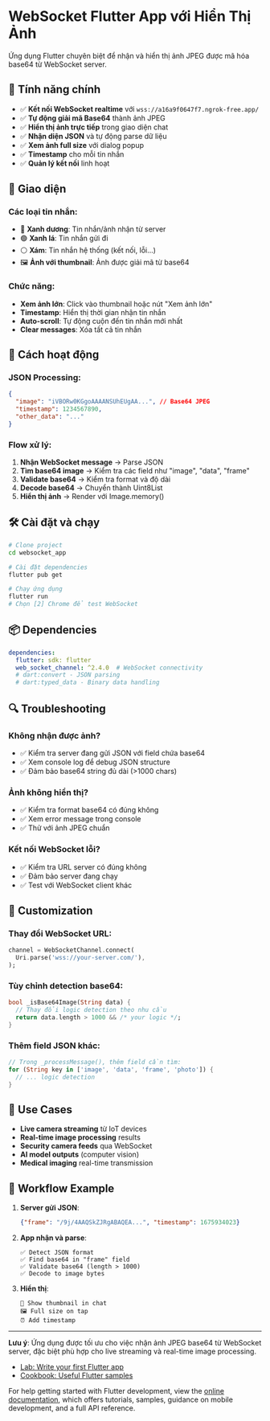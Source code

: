 # WebSocket Flutter App với Hiển Thị Ảnh

Ứng dụng Flutter chuyên biệt để nhận và hiển thị ảnh JPEG được mã hóa base64 từ WebSocket server.

## 🚀 Tính năng chính

- ✅ **Kết nối WebSocket realtime** với `wss://a16a9f0647f7.ngrok-free.app/`
- ✅ **Tự động giải mã Base64** thành ảnh JPEG
- ✅ **Hiển thị ảnh trực tiếp** trong giao diện chat
- ✅ **Nhận diện JSON** và tự động parse dữ liệu
- ✅ **Xem ảnh full size** với dialog popup
- ✅ **Timestamp** cho mỗi tin nhắn
- ✅ **Quản lý kết nối** linh hoạt

## 📱 Giao diện

### Các loại tin nhắn:
- 🔵 **Xanh dương**: Tin nhắn/ảnh nhận từ server
- 🟢 **Xanh lá**: Tin nhắn gửi đi
- ⚪ **Xám**: Tin nhắn hệ thống (kết nối, lỗi...)
- 🖼️ **Ảnh với thumbnail**: Ảnh được giải mã từ base64

### Chức năng:
- **Xem ảnh lớn**: Click vào thumbnail hoặc nút "Xem ảnh lớn"
- **Timestamp**: Hiển thị thời gian nhận tin nhắn
- **Auto-scroll**: Tự động cuộn đến tin nhắn mới nhất
- **Clear messages**: Xóa tất cả tin nhắn

## 🔧 Cách hoạt động

### JSON Processing:
```json
{
  "image": "iVBORw0KGgoAAAANSUhEUgAA...", // Base64 JPEG
  "timestamp": 1234567890,
  "other_data": "..."
}
```

### Flow xử lý:
1. **Nhận WebSocket message** → Parse JSON
2. **Tìm base64 image** → Kiểm tra các field như "image", "data", "frame"
3. **Validate base64** → Kiểm tra format và độ dài
4. **Decode base64** → Chuyển thành Uint8List
5. **Hiển thị ảnh** → Render với Image.memory()

## 🛠️ Cài đặt và chạy

```bash
# Clone project
cd websocket_app

# Cài đặt dependencies
flutter pub get

# Chạy ứng dụng
flutter run
# Chọn [2] Chrome để test WebSocket
```

## 📦 Dependencies

```yaml
dependencies:
  flutter: sdk: flutter
  web_socket_channel: ^2.4.0  # WebSocket connectivity
  # dart:convert - JSON parsing
  # dart:typed_data - Binary data handling
```

## 🔍 Troubleshooting

### Không nhận được ảnh?
- ✅ Kiểm tra server đang gửi JSON với field chứa base64
- ✅ Xem console log để debug JSON structure
- ✅ Đảm bảo base64 string đủ dài (>1000 chars)

### Ảnh không hiển thị?
- ✅ Kiểm tra format base64 có đúng không
- ✅ Xem error message trong console
- ✅ Thử với ảnh JPEG chuẩn

### Kết nối WebSocket lỗi?
- ✅ Kiểm tra URL server có đúng không
- ✅ Đảm bảo server đang chạy
- ✅ Test với WebSocket client khác

## 📝 Customization

### Thay đổi WebSocket URL:
```dart
channel = WebSocketChannel.connect(
  Uri.parse('wss://your-server.com/'),
);
```

### Tùy chỉnh detection base64:
```dart
bool _isBase64Image(String data) {
  // Thay đổi logic detection theo nhu cầu
  return data.length > 1000 && /* your logic */;
}
```

### Thêm field JSON khác:
```dart
// Trong _processMessage(), thêm field cần tìm:
for (String key in ['image', 'data', 'frame', 'photo']) {
  // ... logic detection
}
```

## 🎯 Use Cases

- **Live camera streaming** từ IoT devices
- **Real-time image processing** results
- **Security camera feeds** qua WebSocket
- **AI model outputs** (computer vision)
- **Medical imaging** real-time transmission

## 🔄 Workflow Example

1. **Server gửi JSON**:
   ```json
   {"frame": "/9j/4AAQSkZJRgABAQEA...", "timestamp": 1675934023}
   ```

2. **App nhận và parse**:
   ```
   ✅ Detect JSON format
   ✅ Find base64 in "frame" field  
   ✅ Validate base64 (length > 1000)
   ✅ Decode to image bytes
   ```

3. **Hiển thị**:
   ```
   📱 Show thumbnail in chat
   🖼️ Full size on tap
   ⏰ Add timestamp
   ```

---

**Lưu ý**: Ứng dụng được tối ưu cho việc nhận ảnh JPEG base64 từ WebSocket server, đặc biệt phù hợp cho live streaming và real-time image processing.

- [Lab: Write your first Flutter app](https://docs.flutter.dev/get-started/codelab)
- [Cookbook: Useful Flutter samples](https://docs.flutter.dev/cookbook)

For help getting started with Flutter development, view the
[online documentation](https://docs.flutter.dev/), which offers tutorials,
samples, guidance on mobile development, and a full API reference.
